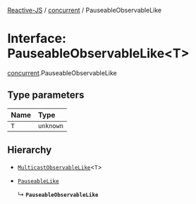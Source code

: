 [Reactive-JS](../README.md) / [concurrent](../modules/concurrent.md) / PauseableObservableLike

# Interface: PauseableObservableLike\<T\>

[concurrent](../modules/concurrent.md).PauseableObservableLike

## Type parameters

| Name | Type |
| :------ | :------ |
| `T` | `unknown` |

## Hierarchy

- [`MulticastObservableLike`](concurrent.MulticastObservableLike.md)\<`T`\>

- [`PauseableLike`](concurrent.PauseableLike.md)

  ↳ **`PauseableObservableLike`**
